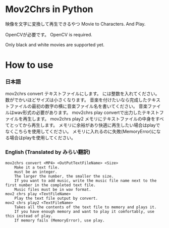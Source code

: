 # Mov2Chrs in Python
映像を文字に変換して再生できるやつ
Movie to Characters. And Play.

OpenCVが必要です。
OpenCV is required.

Only black and white movies are supported yet.

# How to use
### 日本語
mov2chrs convert <MP4> <OutPutTextFileName> <Size>
    テキストファイルにします。
    <Size>には整数を入れてください。
    数がでかいほどサイズは小さくなります。
    音楽を付けたいなら完成したテキストファイルの最初の数字の横に音楽ファイル名を書いてください。
    音楽ファイルはwav形式の必要があります。
mov2chrs play <TextFileName>
    convertで出力したテキストファイルを再生します。
mov2chrs play2 <TextFileName>
    メモリにテキストファイルの中身をすべてとってから再生します。
    メモリに余裕があり快適に再生したい場合はplayでなくこちらを使用してください。
    メモリに入れるのに失敗(MemoryError)になる場合はplayを使用してください。
### English (Translated by みらい翻訳)
```
mov2chrs convert <MP4> <OutPutTextFileName> <Size>
    Make it a text file.
    must be an integer.
    The larger the number, the smaller the size.
    If you want to add music, write the music file name next to the first number in the completed text file.
    Music files must be in wav format.
mov2 chrs play <TextFileName>
    Play the text file output by convert.
mov2 chrs play2 <TextFileName>
    Takes all the contents of the text file to memory and plays it.
    If you have enough memory and want to play it comfortably, use this instead of play.
    If memory fails (MemoryError), use play.
```

